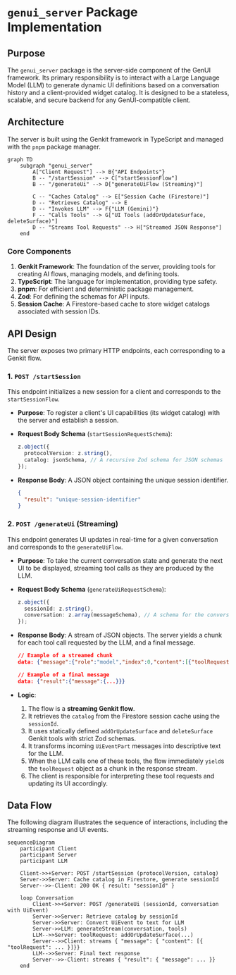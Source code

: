 # `genui_server` Package Implementation

## Purpose

The `genui_server` package is the server-side component of the GenUI framework. Its primary responsibility is to interact with a Large Language Model (LLM) to generate dynamic UI definitions based on a conversation history and a client-provided widget catalog. It is designed to be a stateless, scalable, and secure backend for any GenUI-compatible client.

## Architecture

The server is built using the Genkit framework in TypeScript and managed with the `pnpm` package manager.

```mermaid
graph TD
    subgraph "genui_server"
        A["Client Request"] --> B{"API Endpoints"}
        B -- "/startSession" --> C["startSessionFlow"]
        B -- "/generateUi" --> D["generateUiFlow (Streaming)"]

        C -- "Caches Catalog" --> E["Session Cache (Firestore)"]
        D -- "Retrieves Catalog" --> E
        D -- "Invokes LLM" --> F{"LLM (Gemini)"}
        F -- "Calls Tools" --> G["UI Tools (addOrUpdateSurface, deleteSurface)"]
        D -- "Streams Tool Requests" --> H["Streamed JSON Response"]
    end
```

### Core Components

1.  **Genkit Framework**: The foundation of the server, providing tools for creating AI flows, managing models, and defining tools.
2.  **TypeScript**: The language for implementation, providing type safety.
3.  **pnpm**: For efficient and deterministic package management.
4.  **Zod**: For defining the schemas for API inputs.
5.  **Session Cache**: A Firestore-based cache to store widget catalogs associated with session IDs.

## API Design

The server exposes two primary HTTP endpoints, each corresponding to a Genkit flow.

### 1. `POST /startSession`

This endpoint initializes a new session for a client and corresponds to the `startSessionFlow`.

- **Purpose**: To register a client's UI capabilities (its widget catalog) with the server and establish a session.
- **Request Body Schema** (`startSessionRequestSchema`):

  ```typescript
  z.object({
    protocolVersion: z.string(),
    catalog: jsonSchema, // A recursive Zod schema for JSON schemas
  });
  ```

- **Response Body**: A JSON object containing the unique session identifier.

  ```json
  {
    "result": "unique-session-identifier"
  }
  ```

### 2. `POST /generateUi` (Streaming)

This endpoint generates UI updates in real-time for a given conversation and corresponds to the `generateUiFlow`.

- **Purpose**: To take the current conversation state and generate the next UI to be displayed, streaming tool calls as they are produced by the LLM.
- **Request Body Schema** (`generateUiRequestSchema`):

  ```typescript
  z.object({
    sessionId: z.string(),
    conversation: z.array(messageSchema), // A schema for the conversation history
  });
  ```

- **Response Body**: A stream of JSON objects. The server yields a chunk for each tool call requested by the LLM, and a final message.

  ```json
  // Example of a streamed chunk
  data: {"message":{"role":"model","index":0,"content":[{"toolRequest":{...}}]}}

  // Example of a final message
  data: {"result":{"message":{...}}}
  ```

- **Logic**:
  1.  The flow is a **streaming Genkit flow**.
  2.  It retrieves the `catalog` from the Firestore session cache using the `sessionId`.
  3.  It uses statically defined `addOrUpdateSurface` and `deleteSurface` Genkit tools with strict Zod schemas.
  4.  It transforms incoming `UiEventPart` messages into descriptive text for the LLM.
  5.  When the LLM calls one of these tools, the flow immediately `yield`s the `toolRequest` object as a chunk in the response stream.
  6.  The client is responsible for interpreting these tool requests and updating its UI accordingly.

## Data Flow

The following diagram illustrates the sequence of interactions, including the streaming response and UI events.

```mermaid
sequenceDiagram
    participant Client
    participant Server
    participant LLM

    Client->>+Server: POST /startSession (protocolVersion, catalog)
    Server->>Server: Cache catalog in Firestore, generate sessionId
    Server-->>-Client: 200 OK { result: "sessionId" }

    loop Conversation
        Client->>+Server: POST /generateUi (sessionId, conversation with UiEvent)
        Server->>Server: Retrieve catalog by sessionId
        Server->>Server: Convert UiEvent to text for LLM
        Server->>LLM: generateStream(conversation, tools)
        LLM-->>Server: toolRequest: addOrUpdateSurface(...)
        Server-->>Client: streams { "message": { "content": [{ "toolRequest": ... }]}}
        LLM-->>Server: Final text response
        Server-->>-Client: streams { "result": { "message": ... }}
    end
```
